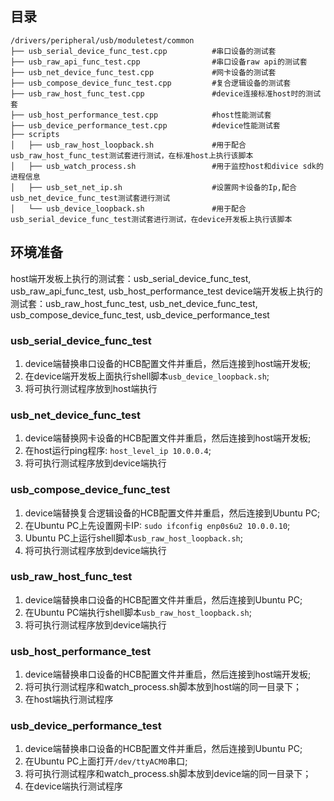 ## 目录

```
/drivers/peripheral/usb/moduletest/common
├── usb_serial_device_func_test.cpp          #串口设备的测试套
├── usb_raw_api_func_test.cpp                #串口设备raw api的测试套
├── usb_net_device_func_test.cpp             #网卡设备的测试套
├── usb_compose_device_func_test.cpp         #复合逻辑设备的测试套
├── usb_raw_host_func_test.cpp               #device连接标准host时的测试套
├── usb_host_performance_test.cpp            #host性能测试套
├── usb_device_performance_test.cpp          #device性能测试套
├── scripts
│   ├── usb_raw_host_loopback.sh             #用于配合usb_raw_host_func_test测试套进行测试，在标准host上执行该脚本
│   ├── usb_watch_process.sh                 #用于监控host和divice sdk的进程信息
│   ├── usb_set_net_ip.sh                    #设置网卡设备的Ip,配合usb_net_device_func_test测试套进行测试
│   └── usb_device_loopback.sh               #用于配合usb_serial_device_func_test测试套进行测试，在device开发板上执行该脚本
```


## 环境准备

host端开发板上执行的测试套：usb_serial_device_func_test, usb_raw_api_func_test, usb_host_performance_test
device端开发板上执行的测试套：usb_raw_host_func_test, usb_net_device_func_test, usb_compose_device_func_test, usb_device_performance_test

### usb_serial_device_func_test
1. device端替换串口设备的HCB配置文件并重启，然后连接到host端开发板;
2. 在device端开发板上面执行shell脚本`usb_device_loopback.sh`;
3. 将可执行测试程序放到host端执行

### usb_net_device_func_test
1. device端替换网卡设备的HCB配置文件并重启，然后连接到host端开发板;
2. 在host运行ping程序: `host_level_ip 10.0.0.4`;
3. 将可执行测试程序放到device端执行

### usb_compose_device_func_test
1. device端替换复合逻辑设备的HCB配置文件并重启，然后连接到Ubuntu PC;
2. 在Ubuntu PC上先设置网卡IP: `sudo ifconfig enp0s6u2 10.0.0.10`;
3. Ubuntu PC上运行shell脚本`usb_raw_host_loopback.sh`;
4. 将可执行测试程序放到device端执行

### usb_raw_host_func_test
1. device端替换串口设备的HCB配置文件并重启，然后连接到Ubuntu PC;
2. 在Ubuntu PC端执行shell脚本`usb_raw_host_loopback.sh`;
3. 将可执行测试程序放到device端执行

### usb_host_performance_test
1. device端替换串口设备的HCB配置文件并重启，然后连接到host端开发板;
2. 将可执行测试程序和watch_process.sh脚本放到host端的同一目录下；
3. 在host端执行测试程序

### usb_device_performance_test
1. device端替换串口设备的HCB配置文件并重启，然后连接到Ubuntu PC;
2. 在Ubuntu PC上面打开`/dev/ttyACM0`串口;
3. 将可执行测试程序和watch_process.sh脚本放到device端的同一目录下；
4. 在device端执行测试程序


